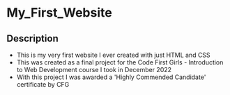 # My_First_Website
## Description
+ This is my very first website I ever created with just HTML and CSS
+ This was created as a final project for the Code First Girls - Introduction to Web Development course I took in December 2022
+ With this project I was awarded a 'Highly Commended Candidate' certificate by CFG

